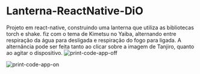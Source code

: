# Lanterna-ReactNative-DiO
Projeto em react-native, construindo uma lanterna que utiliza as bibliotecas torch e shake.
fiz com o tema de Kimetsu no Yaiba, alternando entre respiração da água para desligada e respiração do fogo para ligada.
A alternância pode ser feita tanto ao clicar sobre a imagem de Tanjiro, quanto ao agitar o dispositivo.
![print-code-app-off](https://user-images.githubusercontent.com/95378940/170723815-b561995f-acc0-4486-adf9-3bf1751a3d41.png)

![print-code-app-on](https://user-images.githubusercontent.com/95378940/170723859-71ad98d2-8987-450b-b23e-bc874561b7b9.png)
